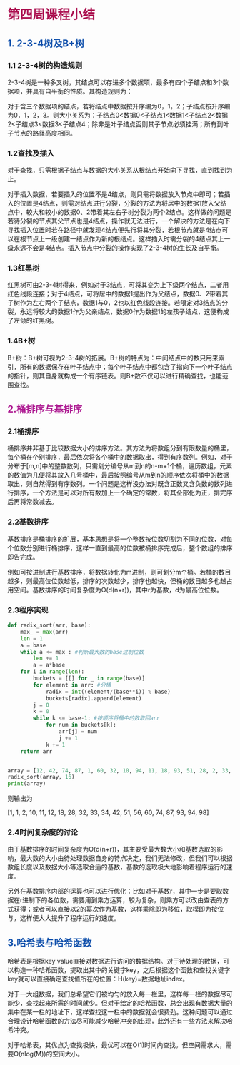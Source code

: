 # <font color=#ad1453>第四周课程小结</font>


## <font color=#1453ad>1. 2-3-4树及B+树</font>

### 1.1 2-3-4树的构造规则
2-3-4树是一种多叉树，其结点可以存进多个数据项，最多有四个子结点和3个数据项，并具有自平衡的性质。其构造规则为：

对于含三个数据项的结点，若将结点中数据按升序编为0，1，2；子结点按升序编为0，1，2，3。则大小关系为：子结点0<数据0<子结点1<数据1<子结点2<数据2<子结点3<数据3<子结点4；除非是叶子结点否则其子节点必须挂满；所有到叶子节点的路径高度相同。

### 1.2查找及插入
对于查找，只需根据子结点与数据的大小关系从根结点开始向下寻找，直到找到为止。

对于插入数据，若要插入的位置不是4结点，则只需将数据放入节点中即可；若插入的位置是4结点，则需对结点进行分裂，分裂的方法为将居中的数据1放入父结点中，较大和较小的数据0、2带着其左右子树分裂为两个2结点。这样做的问题是若待分裂的节点其父节点也是4结点，操作就无法进行，一个解决的方法是在向下寻找插入位置时若在路径中就发现4结点便先行将其分裂，若根节点就是4结点可以在根节点上一级创建一结点作为新的根结点。这样插入时需分裂的4结点其上一级永远不会是4结点。插入节点中分裂的操作实现了2-3-4树的生长及自平衡。

### 1.3红黑树
红黑树可由2-3-4树得来，例如对于3结点，可将其变为上下级两个结点，二者用红色线段连接；对于4结点，可将居中的数据1提出作为父结点，数据0、2带着其子树作为左右两个子结点，数据1与0，2也以红色线段连接。若限定对3结点的分裂，永远将较大的数据1作为父亲结点，数据0作为数据1的左孩子结点，这便构成了左倾的红黑树。

### 1.4B+树
B+树：B+树可视为2-3-4树的拓展。B+树的特点为：中间结点中的数只用来索引，所有的数据保存在叶子结点中；每个叶子结点中都包含了指向下一个叶子结点的指针，则其自身就构成一个有序链表。则B+数不仅可以进行精确查找，也能范围查找。

## <font color=#ad1991>2.桶排序与基排序</font>
### 2.1桶排序
桶排序并非基于比较数据大小的排序方法。其方法为将数组分到有限数量的桶里，每个桶在个别排序，最后依次将各个桶中的数据取出，得到有序数列。例如，对于分布于[m,n]中的整数数列，只需划分编号从m到n的n-m+1个桶，遍历数组，元素的数值为几便将其放入几号桶中，最后按照编号从m到n的顺序依次将桶中的数据取出，则自然得到有序数列。一个问题是这样没办法对既含正数又含负数的数列进行排序，一个方法是可以对所有数加上一个确定的常数，将其全部化为正，排完序后再将常数减去。

### 2.2基数排序
基数排序是桶排序的扩展，基本思想是将一个整数按位数切割为不同的位数，对每个位数分别进行桶排序，这样一直到最高的位数被桶排序完成后，整个数组的排序即告完成。

例如可按进制进行基数排序，将数据转化为m进制，则可划分m个桶。若桶的数目越多，则最高位位数越低，排序的次数越少，排序也越快，但桶的数目越多也越占用空间。基数排序的时间复杂度为O(d(n+r))，其中r为基数，d为最高位位数。

### 2.3程序实现
```python
def radix_sort(arr, base):
    max_ = max(arr)
    len = 1
    a = base
    while a <= max_: #判断最大数的base进制位数
        len += 1
        a = a*base
    for i in range(len):
        buckets = [[] for _ in range(base)]
        for element in arr: #分桶
            radix = int((element/(base**i)) % base)
            buckets[radix].append(element)
        j = 0
        k = 0
        while k <= base-1: #按顺序将桶中的数取回arr
            for num in buckets[k]:
                arr[j] = num
                j += 1
            k += 1
    return arr


array = [12, 42, 74, 87, 1, 60, 32, 10, 94, 11, 18, 93, 51, 28, 2, 33, 98, 56, 1, 34]
radix_sort(array, 16)
print(array)
```
则输出为

[1, 1, 2, 10, 11, 12, 18, 28, 32, 33, 34, 42, 51, 56, 60, 74, 87, 93, 94, 98]

### 2.4时间复杂度的讨论
由于基数排序的时间复杂度为O(d(n+r))，其主要受最大数大小和基数选取的影响，最大数的大小由待处理数据自身的特点决定，我们无法修改，但我们可以根据数组长度以及数据大小等选取合适的基数，基数的选取极大地影响着程序运行的速度。

另外在基数排序内部的运算也可以进行优化：比如对于基数r，其中一步是要取数据在r进制下的各位数，需要用到乘方运算，较为复杂，则乘方可以改由查表的方式获得；或者可以直接以2的幂次作为基数，这样乘除即为移位，取模即为按位与，这样便大大提升了程序运行的速度。

## <font color=#1453ad>3.哈希表与哈希函数</font>
哈希表是根据key value直接对数据进行访问的数据结构。对于待处理的数据，可以构造一种哈希函数，提取出其中的关键字key，之后根据这个函数和查找关键字key就可以直接确定查找值所在的位置：H(key)=数据地址index。

对于一大组数据，我们总希望它们被均匀的放入每一栏里，这样每一栏的数据尽可能少，查找起来所需的时间就少。但对于给定的哈希函数，总会出现有数据大量的集中在某一栏的地址下，这样查找这一栏中的数据就会很费劲。这种问题可以通过合理设计哈希函数的方法尽可能减少哈希冲突的出现，此外还有一些方法来解决哈希冲突。

对于哈希表，其优点为查找极快，最优可以在O(1)时间内查找。但空间需求大，需要O(nlog(M))的空间大小。